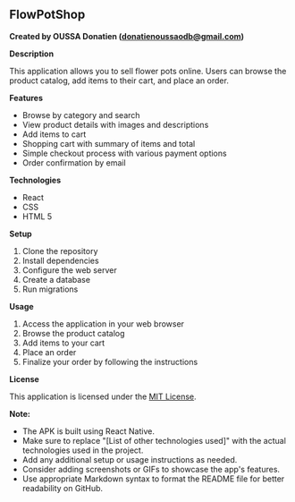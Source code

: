 ## FlowPotShop

**Created by OUSSA Donatien (donatienoussaodb@gmail.com)**

**Description**

This application allows you to sell flower pots online. Users can browse the product catalog, add items to their cart, and place an order.

**Features**

* Browse by category and search
* View product details with images and descriptions
* Add items to cart
* Shopping cart with summary of items and total
* Simple checkout process with various payment options
* Order confirmation by email

**Technologies**

* React
* CSS
* HTML 5


**Setup**

1. Clone the repository
2. Install dependencies
3. Configure the web server
4. Create a database
5. Run migrations

**Usage**

1. Access the application in your web browser
2. Browse the product catalog
3. Add items to your cart
4. Place an order
5. Finalize your order by following the instructions

**License**

This application is licensed under the [MIT License](https://choosealicense.com/licenses/mit/).

**Note:**

* The APK is built using React Native.
* Make sure to replace "[List of other technologies used]" with the actual technologies used in the project.
* Add any additional setup or usage instructions as needed.
* Consider adding screenshots or GIFs to showcase the app's features.
* Use appropriate Markdown syntax to format the README file for better readability on GitHub.
